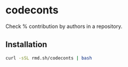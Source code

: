 # codeconts

Check % contribution by authors in a repository.

## Installation

```bash
curl -sSL rmd.sh/codeconts | bash
```
